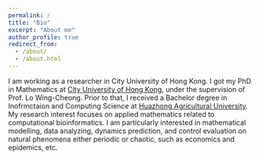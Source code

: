 ```yaml
---
permalink: /
title: "Bio"
excerpt: "About me"
author_profile: true
redirect_from: 
  - /about/
  - /about.html
---
```


I am working as a researcher in City University of Hong Kong. I got my PhD in Mathematics at [City University of Hong Kong](https://www.cityu.edu.hk/), under the supervision of Prof. Lo Wing-Cheong. Prior to that, I received a Bachelor degree in Inofrmctaion and Computing Science at [Huazhong Agricultural University](https://www.hzau.edu.cn/en/HOME.htm). My research interest focuses on applied mathematics related to computational bioinformatics. I am particularly interested in mathematical modelling, data analyzing, dynamics prediction, and control evaluation on natural phenomena either periodic or chaotic, such as economics and epidemics, etc.


